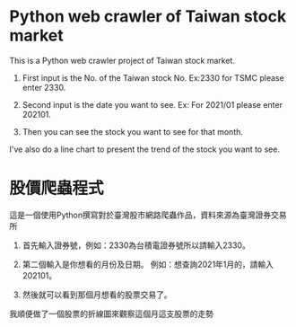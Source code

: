 # Python web crawler of Taiwan stock market 
This is a Python web crawler project of Taiwan stock market.

1. First input is the No. of the Taiwan stock No.  Ex:2330 for TSMC please enter 2330.

2. Second input is the  date you want to see.  Ex: For 2021/01 please enter 202101.

3. Then you can see the stock you want to see for that month. 

I've also do a line chart to present the trend of the stock you want to see.

# 股價爬蟲程式

這是一個使用Python撰寫對於臺灣股市網路爬蟲作品，資料來源為臺灣證券交易所

1. 首先輸入證券號，例如：2330為台積電證券號所以請輸入2330。

2. 第二個輸入是你想看的月份及日期。 例如：想查詢2021年1月的，請輸入 202101。

3. 然後就可以看到那個月想看的股票交易了。

我順便做了一個股票的折線圖來觀察這個月這支股票的走勢
